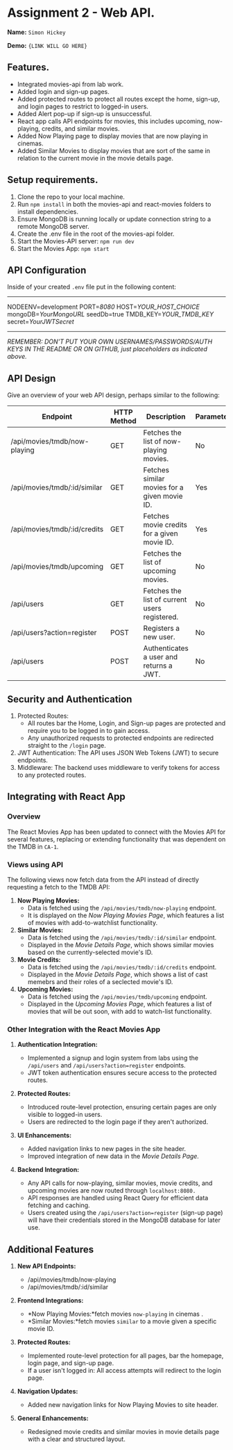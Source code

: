 # Assignment 2 - Web API.

__Name:__ `Simon Hickey`

__Demo:__ `{LINK WILL GO HERE}`

## Features.
 
 + Integrated movies-api from lab work.
 + Added login and sign-up pages.
 + Added protected routes to protect all routes except the home, sign-up, and login pages to restrict to logged-in users. 
 + Added Alert pop-up if sign-up is unsuccessful.
 + React app calls API endpoints for movies, this includes upcoming, now-playing, credits, and similar movies.
 + Added Now Playing page to display movies that are now playing in cinemas.
 + Added Similar Movies to display movies that are sort of the same in relation to the current movie in the movie details page.

## Setup requirements.

1. Clone the repo to your local machine.
2. Run `npm install` in both the movies-api and react-movies folders to install dependencies.
3. Ensure MongoDB is running locally or update connection string to a remote MongoDB server.
4. Create the .env file in the root of the movies-api folder.
5. Start the Movies-API server: `npm run dev`
6. Start the Movies App: `npm start`

## API Configuration

Inside of your created `.env` file put in the following content:
______________________
NODEENV=development
PORT=*8080*
HOST=*YOUR_HOST_CHOICE*
mongoDB=*YourMongoURL*
seedDb=true
TMDB_KEY=*YOUR_TMDB_KEY*
secret=*YourJWTSecret*
______________________

*REMEMBER: DON'T PUT YOUR OWN USERNAMES/PASSWORDS/AUTH KEYS IN THE README OR ON GITHUB, just placeholders as indicated above.*

## API Design
Give an overview of your web API design, perhaps similar to the following: 

| Endpoint                      | HTTP Method | Description                                         | Parameterized? |
|-------------------------------|-------------|-----------------------------------------------------|----------------|
| /api/movies/tmdb/now-playing  | GET         | Fetches the list of now-playing movies.             | No             |
| /api/movies/tmdb/:id/similar  | GET         | Fetches similar movies for a given movie ID.        | Yes            |
| /api/movies/tmdb/:id/credits  | GET         | Fetches movie credits for a given movie ID.         | Yes            |
| /api/movies/tmdb/upcoming     | GET         | Fetches the list of upcoming movies.                | No             |
| /api/users                    | GET         | Fetches the list of current users registered.       | No             |
| /api/users?action=register    | POST        | Registers a new user.                               | No             |
| /api/users                    | POST        | Authenticates a user and returns a JWT.             | No             |

## Security and Authentication

1. Protected Routes:
    - All routes bar the Home, Login, and Sign-up pages are protected and require you to be logged in to gain access.
    - Any unauthorized requests to protected endpoints are redirected straight to the `/login` page.
2. JWT Authentication: The API uses JSON Web Tokens (JWT) to secure endpoints.
3. Middleware: The backend uses middleware to verify tokens for access to any protected routes.

## Integrating with React App

### Overview

The React Movies App has been updated to connect with the Movies API for several features, replacing or extending functionality that was dependent on the TMDB in `CA-1`.

### Views using API

The following views now fetch data from the API instead of directly requesting a fetch to the TMDB API:

1. __Now Playing Movies:__
    - Data is fetched using the `/api/movies/tmdb/now-playing` endpoint.
    - It is displayed on the *Now Playing Movies Page*, which features a list of movies with add-to-watchlist functionality.
2. __Similar Movies:__
    - Data is fetched using the `/api/movies/tmdb/:id/similar` endpoint.
    - Displayed in the *Movie Details Page*, which shows similar movies based on the currently-selected movie's ID.
3. __Movie Credits:__
    - Data is fetched using the `/api/movies/tmdb/:id/credits` endpoint.
    - Displayed in the *Movie Details Page*, which shows a list of cast memebrs and their roles of a seclected movie's ID.
4. __Upcoming Movies:__
    - Data is fetched using the `/api/movies/tmdb/upcoming` endpoint.
    - Displayed in the *Upcoming Movies Page*, which features a list of movies that will be out soon, with add to watch-list functionality.

### Other Integration with the React Movies App

1. __Authentication Integration:__
    - Implemented a signup and login system from labs using the `/api/users` and `/api/users?action=register` endpoints.
    - JWT token authentication ensures secure access to the protected routes.

2. __Protected Routes:__
    - Introduced route-level protection, ensuring certain pages are only visible to logged-in users.
    - Users are redirected to the login page if they aren't authorized.

3. __UI Enhancements:__
    - Added navigation links to new pages in the site header.
    - Improved integration of new data in the *Movie Details Page.*

4. __Backend Integration:__
    - Any API calls for now-playing, similar movies, movie credits, and upcoming movies are now routed through `localhost:8080.`
    - API responses are handled using React Query for efficient data fetching and caching.
    - Users created using the `/api/users?action=register` (sign-up page) will have their credentials stored in the MongoDB database for later use.

## Additional Features

1. __New API Endpoints:__
    - /api/movies/tmdb/now-playing
    - /api/movies/tmdb/:id/similar

2. __Frontend Integrations:__
    - *Now Playing Movies:*fetch movies `now-playing` in cinemas .
    - *Similar Movies:*fetch movies `similar` to a movie given a specific movie ID.

3. __Protected Routes:__
    - Implemented route-level protection for all pages, bar the homepage, login page, and sign-up page.
    - If a user isn't logged in: All access attempts will redirect to the login page.

4. __Navigation Updates:__
    - Added new navigation links for Now Playing Movies to site header.

5. __General Enhancements:__
    - Redesigned movie credits and similar movies in movie details page with a clear and structured layout.